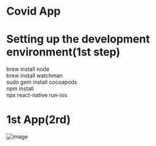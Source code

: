 # Covid App

# Setting up the development environment(1st step)
brew install node  
brew install watchman  
sudo gem install cocoapods  
npm install  
npx react-native run-ios  
# 1st App(2rd)
![image](https://github.com/kentpei/video-kentpei/tree/master/pictures/step2)
